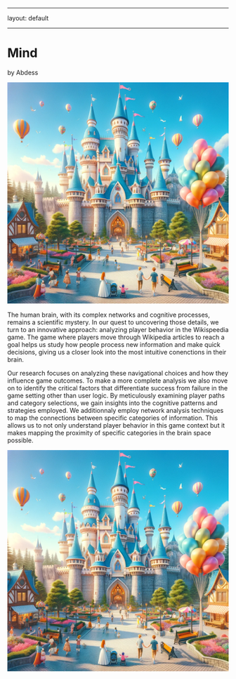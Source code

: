 
---
layout: default

---

# Mind

by Abdess 

![A beautiful castle in an amusement park with people walking around](/assets//img/test_img.png)

The human brain, with its complex networks and cognitive processes, remains a scientific mystery. In our quest to uncovering those details, we turn to an innovative approach: analyzing player behavior in the Wikispeedia game. The game where players move through Wikipedia articles to reach a goal helps us study how people process new information and make quick decisions, giving us a closer look into the most intuitive conenctions in their brain.

Our research focuses on analyzing these navigational choices and how they influence game outcomes. To make a more complete analysis we also move on to identify the critical factors that differentiate success from failure in the game setting other than user logic. By meticulously examining player paths and category selections, we gain insights into the cognitive patterns and strategies employed. We additionnaly employ network analysis techniques to map the connections between specific categories of information. This allows us to not only understand player behavior in this game context but it makes mapping the proximity of specific categories in the brain space possible.

![A beautiful castle in an amusement park with people walking around](/assets//img/test_img.png)



